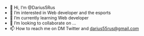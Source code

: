 - 👋 Hi, I’m @Darius5Rus
- 👀 I’m interested in Web developer and the esports
- 🌱 I’m currently learning Web developer 
- 💞️ I’m looking to collaborate on ...
- 📫 How to reach me on DM Twitter and darius55rus@gmail.com

<!---
Darius5Rus/Darius5Rus is a ✨ special ✨ repository because its `README.md` (this file) appears on your GitHub profile.
You can click the Preview link to take a look at your changes.
--->
